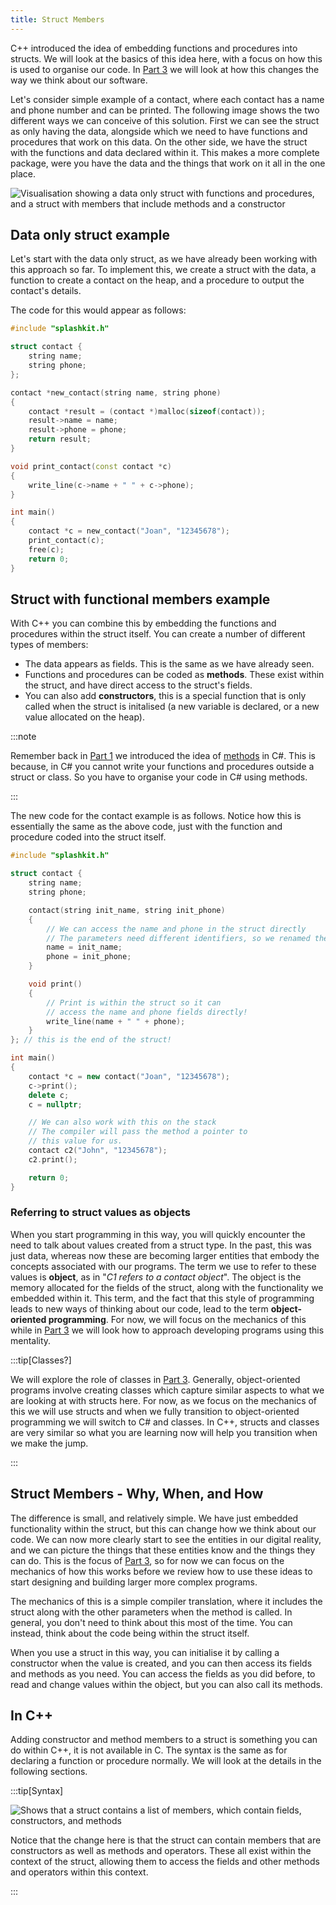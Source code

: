 ```yaml
---
title: Struct Members
---
```


C++ introduced the idea of embedding functions and procedures into structs. We will look at the basics of this idea here, with a focus on how this is used to organise our code. In [Part 3](/book/part-3-programs-as-concepts/00-part-3-programs-as-concepts) we will look at how this changes the way we think about our software.

Let's consider simple example of a contact, where each contact has a name and phone number and can be printed. The following image shows the two different ways we can conceive of this solution. First we can see the struct as only having the data, alongside which we need to have functions and procedures that work on this data. On the other side, we have the struct with the functions and data declared within it. This makes a more complete package, were you have the data and the things that work on it all in the one place.

![Visualisation showing a data only struct with functions and procedures, and a struct with members that include methods and a constructor](./images/members.png)

## Data only struct example

Let's start with the data only struct, as we have already been working with this approach so far. To implement this, we create a struct with the data, a function to create a contact on the heap, and a procedure to output the contact's details.

The code for this would appear as follows:

```cpp
#include "splashkit.h"

struct contact {
    string name;
    string phone;
};

contact *new_contact(string name, string phone)
{
    contact *result = (contact *)malloc(sizeof(contact));
    result->name = name;
    result->phone = phone;
    return result;
}

void print_contact(const contact *c)
{
    write_line(c->name + " " + c->phone);
}

int main()
{
    contact *c = new_contact("Joan", "12345678");
    print_contact(c);
    free(c);
    return 0;
}

```

## Struct with functional members example

With C++ you can combine this by embedding the functions and procedures within the struct itself. You can create a number of different types of members:

- The data appears as fields. This is the same as we have already seen.
- Functions and procedures can be coded as **methods**. These exist within the struct, and have direct access to the struct's fields.
- You can also add **constructors**, this is a special function that is only called when the struct is initalised (a new variable is declared, or a new value allocated on the heap).

:::note

Remember back in [Part 1](/book/part-1-instructions/00-part-1-programs-as-instructions) we introduced the idea of [methods](/book/part-1-instructions/1-sequence-and-data/1-concepts/02-method) in C#. This is because, in C# you cannot write your functions and procedures outside a struct or class. So you have to organise your code in C# using methods.

:::

The new code for the contact example is as follows. Notice how this is essentially the same as the above code, just with the function and procedure coded into the struct itself.

```cpp
#include "splashkit.h"

struct contact {
    string name;
    string phone;

    contact(string init_name, string init_phone)
    {
        // We can access the name and phone in the struct directly
        // The parameters need different identifiers, so we renamed them
        name = init_name;
        phone = init_phone;
    }

    void print()
    {
        // Print is within the struct so it can
        // access the name and phone fields directly!
        write_line(name + " " + phone);
    }
}; // this is the end of the struct!

int main()
{
    contact *c = new contact("Joan", "12345678");
    c->print();
    delete c;
    c = nullptr;

    // We can also work with this on the stack
    // The compiler will pass the method a pointer to
    // this value for us.
    contact c2("John", "12345678");
    c2.print();

    return 0;
}
```

### Referring to struct values as objects

When you start programming in this way, you will quickly encounter the need to talk about values created from a struct type. In the past, this was just data, whereas now these are becoming larger entities that embody the concepts associated with our programs. The term we use to refer to these values is **object**, as in "*C1 refers to a contact object*". The object is the memory allocated for the fields of the struct, along with the functionality we embedded within it. This term, and the fact that this style of programming leads to new ways of thinking about our code, lead to the term **object-oriented programming**. For now, we will focus on the mechanics of this while in [Part 3](/book/part-3-programs-as-concepts/00-part-3-programs-as-concepts) we will look how to approach developing programs using this mentality.

:::tip[Classes?]

We will explore the role of classes in [Part 3](/book/part-3-programs-as-concepts/00-part-3-programs-as-concepts). Generally, object-oriented programs involve creating classes which capture similar aspects to what we are looking at with structs here. For now, as we focus on the mechanics of this we will use structs and when we fully transition to object-oriented programming we will switch to C# and classes. In C++, structs and classes are very similar so what you are learning now will help you transition when we make the jump.

:::

## Struct Members - Why, When, and How

The difference is small, and relatively simple. We have just embedded functionality within the struct, but this can change how we think about our code. We can now more clearly start to see the entities in our digital reality, and we can picture the things that these entities know and the things they can do. This is the focus of [Part 3](/book/part-3-programs-as-concepts/00-part-3-programs-as-concepts), so for now we can focus on the mechanics of how this works before we review how to use these ideas to start designing and building larger more complex programs.

The mechanics of this is a simple compiler translation, where it includes the struct along with the other parameters when the method is called. In general, you don't need to think about this most of the time. You can instead, think about the code being within the struct itself.

When you use a struct in this way, you can initialise it by calling a constructor when the value is created, and you can then access its fields and methods as you need. You can access the fields as you did before, to read and change values within the object, but you can also call its methods.

## In C++

Adding constructor and method members to a struct is something you can do within C++, it is not available in C. The syntax is the same as for declaring a function or procedure normally. We will look at the details in the following sections.

:::tip[Syntax]

![Shows that a struct contains a list of members, which contain fields, constructors, and methods](./images/struct-members.png)

Notice that the change here is that the struct can contain members that are constructors as well as methods and operators. These all exist within the context of the struct, allowing them to access the fields and other methods and operators within this context.

:::

